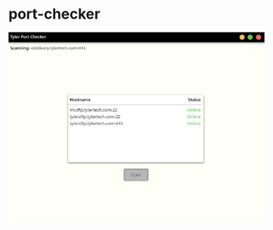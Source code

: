 # port-checker

![Alt text](https://github.com/Lillious/port-checker/blob/main/teaser.png?raw=true)
